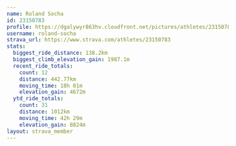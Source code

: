```yaml
---
name: Roland Socha
id: 23150783
profile: https://dgalywyr863hv.cloudfront.net/pictures/athletes/23150783/14745672/4/large.jpg
username: roland-socha
strava_url: https://www.strava.com/athletes/23150783
stats:
  biggest_ride_distance: 138.2km
  biggest_climb_elevation_gain: 1987.1m
  recent_ride_totals:
    count: 12
    distance: 442.77km
    moving_time: 18h 01m
    elevation_gain: 4672m
  ytd_ride_totals:
    count: 31
    distance: 1012km
    moving_time: 42h 29m
    elevation_gain: 8824m
layout: strava_member
--- 
```

